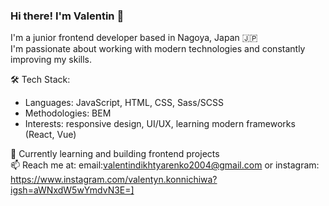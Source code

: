 ### Hi there! I'm Valentin 👋

I'm a junior frontend developer based in Nagoya, Japan 🇯🇵  
I'm passionate about working with modern technologies and constantly improving my skills.

🛠️ Tech Stack:
- Languages: JavaScript, HTML, CSS, Sass/SCSS
- Methodologies: BEM
- Interests: responsive design, UI/UX, learning modern frameworks (React, Vue)

🌱 Currently learning and building frontend projects  
📫 Reach me at: email:valentindikhtyarenko2004@gmail.com
or 
instagram: https://www.instagram.com/valentyn.konnichiwa?igsh=aWNxdW5wYmdvN3E=]
